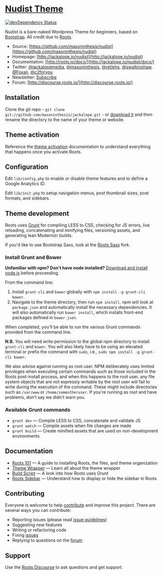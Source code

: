 # [Nudist Theme](http://Jackalope.io/)
[![devDependency Status](https://david-dm.org/roots/roots/dev-status.svg)](https://david-dm.org/roots/roots#info=devDependencies)

Nudist is a bare-naked Wordpress Theme for beginners, based on [Bootstrap](http://getbootstrap.com/). All credit due to [Roots](http://roots.io/).

* Source: [https://github.com/masoninthesis/nudist](https://github.com/masoninthesis/nudist)
* Homepage: [http://jackalope.io/nudist](http://jackalope.io/nudist)
* Documentation: [http://roots.io/docs/](http://jackalope.io/nudist/docs/)
* Twitter: [@jackalopemedia](https://twitter.com/jackalopemedia), [@masoninthesis](https://twitter.com/masoninthesis), [@retlehs](https://twitter.com/retlehs), [@swalkinshaw](https://twitter.com/swalkinshaw), [@Foxaii](https://twitter.com/Foxaii), [@c2foryou](https://twitter.com/c2foryou)
* Newsletter: [Subscribe](http://jackalope.io/subscribe/)
* Forum: [http://discourse.roots.io/](http://discourse.roots.io/)


## Installation

Clone the git repo - `git clone git://github.com/masoninthesis/jackalope.git` - or [download it](https://github.com/masoninthesis/nudist) and then rename the directory to the name of your theme or website.

## Theme activation

Reference the [theme activation](http://jackalope.io/nudist-101/#theme-activation) documentation to understand everything that happens once you activate Roots.

## Configuration

Edit `lib/config.php` to enable or disable theme features and to define a Google Analytics ID.

Edit `lib/init.php` to setup navigation menus, post thumbnail sizes, post formats, and sidebars.

## Theme development

Roots uses [Grunt](http://gruntjs.com/) for compiling LESS to CSS, checking for JS errors, live reloading, concatenating and minifying files, versioning assets, and generating lean Modernizr builds.

If you'd like to use Bootstrap Sass, look at the [Roots Sass](https://github.com/roots/roots-sass) fork.

### Install Grunt and Bower

**Unfamiliar with npm? Don't have node installed?** [Download and install node.js](http://nodejs.org/download/) before proceeding.

From the command line:

1. Install `grunt-cli` and `bower` globally with `npm install -g grunt-cli bower`.
2. Navigate to the theme directory, then run `npm install`. npm will look at `package.json` and automatically install the necessary dependencies. It will also automatically run `bower install`, which installs front-end packages defined in `bower.json`.

When completed, you'll be able to run the various Grunt commands provided from the command line.

**N.B.** 
You will need write permission to the global npm directory to install `grunt-cli` and `bower`. You will also likely have to be using an elevated terminal or prefix the command with `sudo`, i.e., `sudo npm install -g grunt-cli bower`. 

We also advise against running as root user. NPM deliberately uses limited privileges when executing certain commands such as those included in the Roots post-install process, and when this happens to the root user, any file system objects that are not expressly writable by the root user will fail to write during the execution of the command. These might include directories such as `/var/www` or `/home/someotheruser`. If you're running as root and have problems, don't say we didn't warn you.

### Available Grunt commands

* `grunt dev` — Compile LESS to CSS, concatenate and validate JS
* `grunt watch` — Compile assets when file changes are made
* `grunt build` — Create minified assets that are used on non-development environments

## Documentation

* [Roots 101](http://roots.io/roots-101/) — A guide to installing Roots, the files, and theme organization
* [Theme Wrapper](http://roots.io/an-introduction-to-the-roots-theme-wrapper/) — Learn all about the theme wrapper
* [Build Script](http://roots.io/using-grunt-for-wordpress-theme-development/) — A look into how Roots uses Grunt
* [Roots Sidebar](http://roots.io/the-roots-sidebar/) — Understand how to display or hide the sidebar in Roots

## Contributing

Everyone is welcome to help [contribute](CONTRIBUTING.md) and improve this project. There are several ways you can contribute:

* Reporting issues (please read [issue guidelines](https://github.com/necolas/issue-guidelines))
* Suggesting new features
* Writing or refactoring code
* Fixing [issues](https://github.com/roots/roots/issues)
* Replying to questions on the [forum](http://discourse.roots.io/)

## Support

Use the [Roots Discourse](http://discourse.roots.io/) to ask questions and get support.
